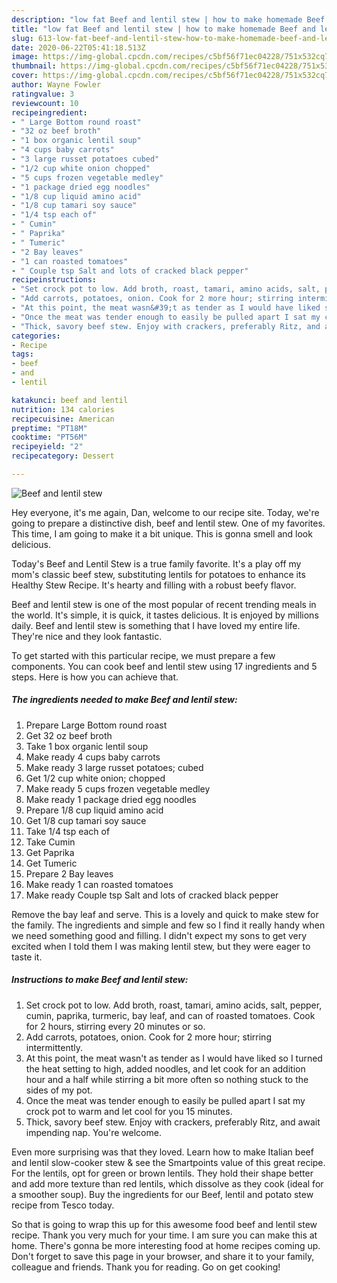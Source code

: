 ```yaml
---
description: "low fat Beef and lentil stew | how to make homemade Beef and lentil stew"
title: "low fat Beef and lentil stew | how to make homemade Beef and lentil stew"
slug: 613-low-fat-beef-and-lentil-stew-how-to-make-homemade-beef-and-lentil-stew
date: 2020-06-22T05:41:18.513Z
image: https://img-global.cpcdn.com/recipes/c5bf56f71ec04228/751x532cq70/beef-and-lentil-stew-recipe-main-photo.jpg
thumbnail: https://img-global.cpcdn.com/recipes/c5bf56f71ec04228/751x532cq70/beef-and-lentil-stew-recipe-main-photo.jpg
cover: https://img-global.cpcdn.com/recipes/c5bf56f71ec04228/751x532cq70/beef-and-lentil-stew-recipe-main-photo.jpg
author: Wayne Fowler
ratingvalue: 3
reviewcount: 10
recipeingredient:
- " Large Bottom round roast"
- "32 oz beef broth"
- "1 box organic lentil soup"
- "4 cups baby carrots"
- "3 large russet potatoes cubed"
- "1/2 cup white onion chopped"
- "5 cups frozen vegetable medley"
- "1 package dried egg noodles"
- "1/8 cup liquid amino acid"
- "1/8 cup tamari soy sauce"
- "1/4 tsp each of"
- " Cumin"
- " Paprika"
- " Tumeric"
- "2 Bay leaves"
- "1 can roasted tomatoes"
- " Couple tsp Salt and lots of cracked black pepper"
recipeinstructions:
- "Set crock pot to low. Add broth, roast, tamari, amino acids, salt, pepper, cumin, paprika, turmeric, bay leaf, and can of roasted tomatoes. Cook for 2 hours, stirring every 20 minutes or so."
- "Add carrots, potatoes, onion. Cook for 2 more hour; stirring intermittently."
- "At this point, the meat wasn&#39;t as tender as I would have liked so I turned the heat setting to high, added noodles, and let cook for an addition hour and a half while stirring a bit more often so nothing stuck to the sides of my pot."
- "Once the meat was tender enough to easily be pulled apart I sat my crock pot to warm and let cool for you 15 minutes."
- "Thick, savory beef stew. Enjoy with crackers, preferably Ritz, and await impending nap. You&#39;re welcome."
categories:
- Recipe
tags:
- beef
- and
- lentil

katakunci: beef and lentil 
nutrition: 134 calories
recipecuisine: American
preptime: "PT18M"
cooktime: "PT56M"
recipeyield: "2"
recipecategory: Dessert

---
```



![Beef and lentil stew](https://img-global.cpcdn.com/recipes/c5bf56f71ec04228/751x532cq70/beef-and-lentil-stew-recipe-main-photo.jpg)

Hey everyone, it's me again, Dan, welcome to our recipe site. Today, we're going to prepare a distinctive dish, beef and lentil stew. One of my favorites. This time, I am going to make it a bit unique. This is gonna smell and look delicious.

Today&#39;s Beef and Lentil Stew is a true family favorite. It&#39;s a play off my mom&#39;s classic beef stew, substituting lentils for potatoes to enhance its Healthy Stew Recipe. It&#39;s hearty and filling with a robust beefy flavor.

Beef and lentil stew is one of the most popular of recent trending meals in the world. It's simple, it is quick, it tastes delicious. It is enjoyed by millions daily. Beef and lentil stew is something that I have loved my entire life. They're nice and they look fantastic.


To get started with this particular recipe, we must prepare a few components. You can cook beef and lentil stew using 17 ingredients and 5 steps. Here is how you can achieve that.

<!--inarticleads1-->

##### The ingredients needed to make Beef and lentil stew:

1. Prepare  Large Bottom round roast
1. Get 32 oz beef broth
1. Take 1 box organic lentil soup
1. Make ready 4 cups baby carrots
1. Make ready 3 large russet potatoes; cubed
1. Get 1/2 cup white onion; chopped
1. Make ready 5 cups frozen vegetable medley
1. Make ready 1 package dried egg noodles
1. Prepare 1/8 cup liquid amino acid
1. Get 1/8 cup tamari soy sauce
1. Take 1/4 tsp each of
1. Take  Cumin
1. Get  Paprika
1. Get  Tumeric
1. Prepare 2 Bay leaves
1. Make ready 1 can roasted tomatoes
1. Make ready  Couple tsp Salt and lots of cracked black pepper


Remove the bay leaf and serve. This is a lovely and quick to make stew for the family. The ingredients and simple and few so I find it really handy when we need something good and filling. I didn&#39;t expect my sons to get very excited when I told them I was making lentil stew, but they were eager to taste it. 

<!--inarticleads2-->

##### Instructions to make Beef and lentil stew:

1. Set crock pot to low. Add broth, roast, tamari, amino acids, salt, pepper, cumin, paprika, turmeric, bay leaf, and can of roasted tomatoes. Cook for 2 hours, stirring every 20 minutes or so.
1. Add carrots, potatoes, onion. Cook for 2 more hour; stirring intermittently.
1. At this point, the meat wasn&#39;t as tender as I would have liked so I turned the heat setting to high, added noodles, and let cook for an addition hour and a half while stirring a bit more often so nothing stuck to the sides of my pot.
1. Once the meat was tender enough to easily be pulled apart I sat my crock pot to warm and let cool for you 15 minutes.
1. Thick, savory beef stew. Enjoy with crackers, preferably Ritz, and await impending nap. You&#39;re welcome.


Even more surprising was that they loved. Learn how to make Italian beef and lentil slow-cooker stew &amp; see the Smartpoints value of this great recipe. For the lentils, opt for green or brown lentils. They hold their shape better and add more texture than red lentils, which dissolve as they cook (ideal for a smoother soup). Buy the ingredients for our Beef, lentil and potato stew recipe from Tesco today. 

So that is going to wrap this up for this awesome food beef and lentil stew recipe. Thank you very much for your time. I am sure you can make this at home. There's gonna be more interesting food at home recipes coming up. Don't forget to save this page in your browser, and share it to your family, colleague and friends. Thank you for reading. Go on get cooking!
